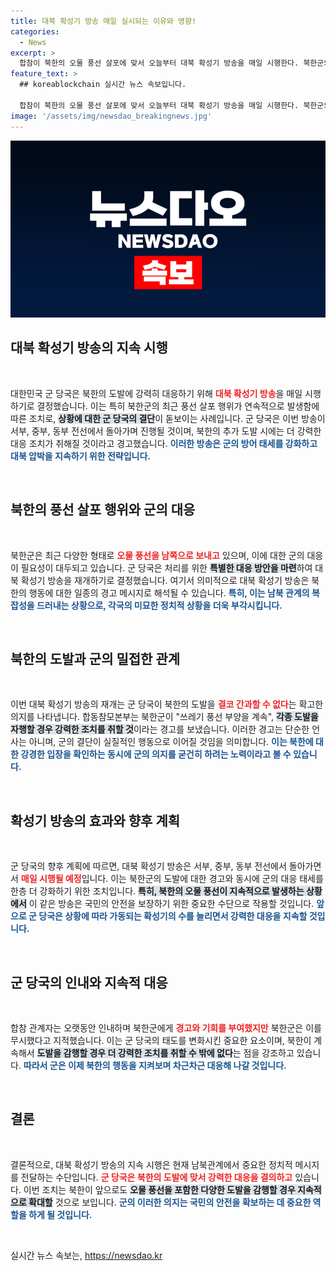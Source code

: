 ```yaml
---
title: 대북 확성기 방송 매일 실시되는 이유와 영향!
categories:
  - News
excerpt: >
  합참이 북한의 오물 풍선 살포에 맞서 오늘부터 대북 확성기 방송을 매일 시행한다. 북한군의 도발에 대한 강력한 경고와 함께, 군은 더욱 확대된 조치를 예고하며 긴장감을 높이고 있다. 클릭 후 자세한 내용을 확인해 보세요!
feature_text: >
  ## koreablockchain 실시간 뉴스 속보입니다.

  합참이 북한의 오물 풍선 살포에 맞서 오늘부터 대북 확성기 방송을 매일 시행한다. 북한군의 도발에 대한 강력한 경고와 함께, 군은 더욱 확대된 조치를 예고하며 긴장감을 높이고 있다. 클릭 후 자세한 내용을 확인해 보세요!
image: '/assets/img/newsdao_breakingnews.jpg'
---
```


<p><img src="/assets/img/newsdao_breakingnews.jpg" alt="koreablockchain 속보" /></p>

<h2 data-ke-size="size26">대북 확성기 방송의 지속 시행</h2>

<p data-ke-size="size16">&nbsp;</p>

<p>대한민국 군 당국은 북한의 도발에 강력히 대응하기 위해 <b><span style="color: #ee2323;">대북 확성기 방송</span></b>을 매일 시행하기로 결정했습니다. 이는 특히 북한군의 최근 풍선 살포 행위가 연속적으로 발생함에 따른 조치로, <b><span style="background-color: #21538527;">상황에 대한 군 당국의 결단</span></b>이 돋보이는 사례입니다. 군 당국은 이번 방송이 서부, 중부, 동부 전선에서 돌아가며 진행될 것이며, 북한의 추가 도발 시에는 더 강력한 대응 조치가 취해질 것이라고 경고했습니다. <b><span style="color: #1a5490;">이러한 방송은 군의 방어 태세를 강화하고 대북 압박을 지속하기 위한 전략입니다.</span></b></p>

<p data-ke-size="size16">&nbsp;</p>

<h2 data-ke-size="size26">북한의 풍선 살포 행위와 군의 대응</h2>

<p data-ke-size="size16">&nbsp;</p>

<p>북한군은 최근 다양한 형태로 <b><span style="color: #ee2323;">오물 풍선을 남쪽으로 보내고</span></b> 있으며, 이에 대한 군의 대응이 필요성이 대두되고 있습니다. 군 당국은 처리를 위한 <b><span style="background-color: #21538527;">특별한 대응 방안을 마련</span></b>하여 대북 확성기 방송을 재개하기로 결정했습니다. 여기서 의미적으로 대북 확성기 방송은 북한의 행동에 대한 일종의 경고 메시지로 해석될 수 있습니다. <b><span style="color: #1a5490;">특히, 이는 남북 관계의 복잡성을 드러내는 상황으로, 각국의 미묘한 정치적 상황을 더욱 부각시킵니다.</span></b></p>

<p data-ke-size="size16">&nbsp;</p>

<h2 data-ke-size="size26">북한의 도발과 군의 밀접한 관계</h2>

<p data-ke-size="size16">&nbsp;</p>

<p>이번 대북 확성기 방송의 재개는 군 당국이 북한의 도발을 <b><span style="color: #ee2323;">결코 간과할 수 없다</span></b>는 확고한 의지를 나타냅니다. 합동참모본부는 북한군이 "쓰레기 풍선 부양을 계속", <b><span style="background-color: #21538527;">각종 도발을 자행할 경우 강력한 조치를 취할 것</span></b>이라는 경고를 보냈습니다. 이러한 경고는 단순한 언사는 아니며, 군의 결단이 실질적인 행동으로 이어질 것임을 의미합니다. <b><span style="color: #1a5490;">이는 북한에 대한 강경한 입장을 확인하는 동시에 군의 의지를 굳건히 하려는 노력이라고 볼 수 있습니다.</span></b></p>

<p data-ke-size="size16">&nbsp;</p>

<h2 data-ke-size="size26">확성기 방송의 효과와 향후 계획</h2>

<p data-ke-size="size16">&nbsp;</p>

<p>군 당국의 향후 계획에 따르면, 대북 확성기 방송은 서부, 중부, 동부 전선에서 돌아가면서 <b><span style="color: #ee2323;">매일 시행될 예정</span></b>입니다. 이는 북한군의 도발에 대한 경고와 동시에 군의 대응 태세를 한층 더 강화하기 위한 조치입니다. <b><span style="background-color: #21538527;">특히, 북한의 오물 풍선이 지속적으로 발생하는 상황에서</span></b> 이 같은 방송은 국민의 안전을 보장하기 위한 중요한 수단으로 작용할 것입니다. <b><span style="color: #1a5490;">앞으로 군 당국은 상황에 따라 가동되는 확성기의 수를 늘리면서 강력한 대응을 지속할 것입니다.</span></b></p>

<p data-ke-size="size16">&nbsp;</p>

<h2 data-ke-size="size26">군 당국의 인내와 지속적 대응</h2>

<p data-ke-size="size16">&nbsp;</p>

<p>합참 관계자는 오랫동안 인내하며 북한군에게 <b><span style="color: #ee2323;">경고와 기회를 부여했지만</span></b> 북한군은 이를 무시했다고 지적했습니다. 이는 군 당국의 태도를 변화시킨 중요한 요소이며, 북한이 계속해서 <b><span style="background-color: #21538527;">도발을 감행할 경우 더 강력한 조치를 취할 수 밖에 없다</span></b>는 점을 강조하고 있습니다. <b><span style="color: #1a5490;">따라서 군은 이제 북한의 행동을 지켜보며 차근차근 대응해 나갈 것입니다.</span></b></p>

<p data-ke-size="size16">&nbsp;</p>

<h2 data-ke-size="size26">결론</h2>

<p data-ke-size="size16">&nbsp;</p>

<p>결론적으로, 대북 확성기 방송의 지속 시행은 현재 남북관계에서 중요한 정치적 메시지를 전달하는 수단입니다. <b><span style="color: #ee2323;">군 당국은 북한의 도발에 맞서 강력한 대응을 결의하고</span></b> 있습니다. 이번 조치는 북한이 앞으로도 <b><span style="background-color: #21538527;">오물 풍선을 포함한 다양한 도발을 감행할 경우 지속적으로 확대할</span></b> 것으로 보입니다. <b><span style="color: #1a5490;">군의 이러한 의지는 국민의 안전을 확보하는 데 중요한 역할을 하게 될 것입니다.</span></b></p>

<p data-ke-size="size16">&nbsp;</p>
실시간 뉴스 속보는, <a href="https://newsdao.kr" rel="dofollow">https://newsdao.kr</a>


